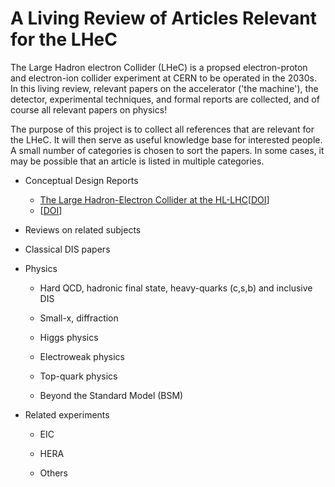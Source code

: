 #  **A Living Review of Articles Relevant for the LHeC**

The Large Hadron electron Collider (LHeC) is a propsed electron-proton and electron-ion collider experiment at CERN to be operated in the 2030s. In this living review, relevant papers on the accelerator ('the machine'), the detector, experimental techniques, and formal reports are collected, and of course all relevant papers on physics! 

The purpose of this project is to collect all references that are relevant for the LHeC. It will then serve as useful knowledge base for interested people. A small number of categories is chosen to sort the papers. In some cases, it may be possible that an article is listed in multiple categories.

*  Conceptual Design Reports
    * [The Large Hadron-Electron Collider at the HL-LHC](https://arxiv.org/abs/2007.14491)[[DOI](https://doi.org/10.1088/1361-6471/abf3ba)]
    * []()[[DOI]()]

*  Reviews on related subjects


*  Classical DIS papers


*  Physics
    *  Hard QCD, hadronic final state, heavy-quarks (c,s,b) and inclusive DIS
    
    *  Small-x, diffraction

    *  Higgs physics
    
    *  Electroweak physics

    *  Top-quark physics

    *  Beyond the Standard Model (BSM)

*  Related experiments
    *  EIC
    
    *  HERA
    
    *  Others



